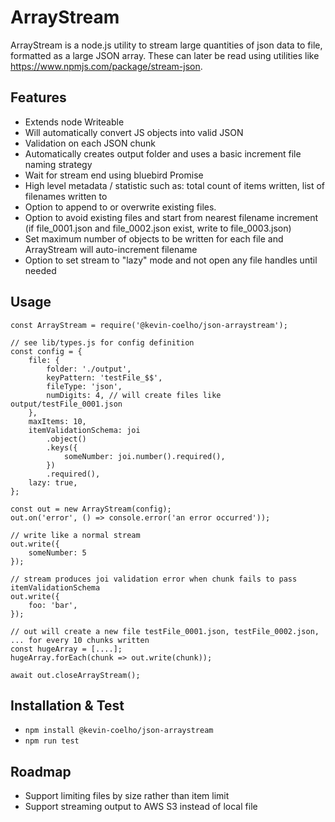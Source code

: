 # ArrayStream
ArrayStream is a node.js utility to stream large quantities of json data to file, formatted as a large JSON array.
These can later be read using utilities like https://www.npmjs.com/package/stream-json.

## Features
- Extends node Writeable
- Will automatically convert JS objects into valid JSON
- Validation on each JSON chunk
- Automatically creates output folder and uses a basic increment file naming strategy
- Wait for stream end using bluebird Promise
- High level metadata / statistic such as: total count of items written, list of filenames written to
- Option to append to or overwrite existing files.
- Option to avoid existing files and start from nearest filename increment (if file_0001.json and file_0002.json exist, 
	write to file_0003.json)
- Set maximum number of objects to be written for each file and ArrayStream will auto-increment filename
- Option to set stream to "lazy" mode and not open any file handles until needed

## Usage
```
const ArrayStream = require('@kevin-coelho/json-arraystream');

// see lib/types.js for config definition
const config = {
	file: {
		folder: './output',
		keyPattern: 'testFile_$$',
		fileType: 'json',
		numDigits: 4, // will create files like output/testFile_0001.json
	},
	maxItems: 10,
	itemValidationSchema: joi
		.object()
		.keys({
			someNumber: joi.number().required(),
		})
		.required(),
	lazy: true,
};

const out = new ArrayStream(config);
out.on('error', () => console.error('an error occurred'));

// write like a normal stream
out.write({
	someNumber: 5
});

// stream produces joi validation error when chunk fails to pass itemValidationSchema
out.write({
	foo: 'bar',
});

// out will create a new file testFile_0001.json, testFile_0002.json, ... for every 10 chunks written
const hugeArray = [....];
hugeArray.forEach(chunk => out.write(chunk));

await out.closeArrayStream();
```

## Installation & Test
- `npm install @kevin-coelho/json-arraystream`
- `npm run test`

## Roadmap
- Support limiting files by size rather than item limit
- Support streaming output to AWS S3 instead of local file
